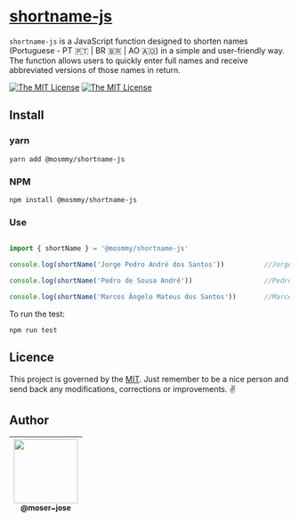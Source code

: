 # [shortname-js](https://github.com/moser-jose/shortname-js)

`shortname-js` is a JavaScript function designed to shorten names (Portuguese - PT 🇵🇹 | BR 🇧🇷 | AO 🇦🇴) in a simple and user-friendly way. The function allows users to quickly enter full names and receive abbreviated versions of those names in return.

[![The MIT License](https://img.shields.io/badge/license-MIT-blue.svg)](http://opensource.org/licenses/MIT) [![The MIT License](https://img.shields.io/github/package-json/v/moser-jose/shortname-js)](https://github.com/moser-jose/shortname-js)

## Install

### yarn

`yarn add @mosmmy/shortname-js`

### NPM

`npm install @mosmmy/shortname-js`

### Use

```javascript

import { shortName } = '@mosmmy/shortname-js'

console.log(shortName('Jorge Pedro André dos Santos'))          //Jorge P. A. dos Santos

console.log(shortName('Pedro de Sousa André'))                  //Pedro S. André

console.log(shortName('Marcos Ângelo Mateus dos Santos'))       //Marcos A. M. dos Santos
```

To run the test:

`npm run test`

## Licence

This project is governed by the [MIT](/LICENSE.md). Just remember to be a nice person and send back any modifications, corrections or improvements. ✌️

## Author

| [<img src="https://avatars0.githubusercontent.com/u/8234620?" width="115"><br><sub>@moser-jose</sub>](https://github.com/moser-jose) |
| :---: |
